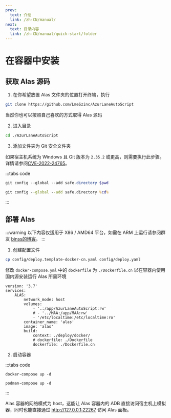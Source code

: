```yaml
---
prev:
  text: 介绍
  link: /zh-CN/manual/
next:
  text: 目录内容
  link: /zh-CN/manual/quick-start/folder
---
```


# 在容器中安装

## 获取 Alas 源码

1. 在你希望放置 Alas 文件夹的位置打开终端，执行

```sh
git clone https://github.com/LmeSzinc/AzurLaneAutoScript
```
当然你也可以按照自己喜欢的方式取得 Alas 源码

2. 进入目录

```sh
cd ./AzurLaneAutoScript
```

3. 添加文件夹为 Git 安全文件夹

如果宿主机系统为 Windows 且 Git 版本为 `2.35.2` 或更高，则需要执行此步骤。详情请参阅[CVE-2022-24765](https://github.com/git-for-windows/git/security/advisories/GHSA-vw2c-22j4-2fh2)。

:::tabs code
```powershell
git config --global --add safe.directory $pwd
```
```cmd
git config --global --add safe.directory %cd%
```
:::

## 部署 Alas

:::warning
以下内容仅适用于 X86 / AMD64 平台，如需在 ARM 上运行请参阅群友 [binss的博客](https://www.binss.me/blog/run-azurlaneautoscript-on-arm64/)。
:::

1. 创建配置文件

```sh
cp config/deploy.template-docker-cn.yaml config/deploy.yaml
```

修改 `docker-compose.yml` 中的 `dockerfile` 为 `./Dockerfile.cn` 以在容器内使用国内源安装运行 Alas 所需环境

```yaml{13,14}
version: '3.7'
services:
    ALAS:
        network_mode: host
        volumes:
            - '.:/app/AzurLaneAutoScript:rw'
            # - '../MAA:/app/MAA:rw'
            - '/etc/localtime:/etc/localtime:ro'
        container_name: 'alas'
        image: 'alas'
        build:
            context: ./deploy/docker/
            # dockerfile: ./Dockerfile
            dockerfile: ./Dockerfile.cn
```

2. 启动容器

:::tabs code
```docker
docker-compose up -d
```
```podman
podman-compose up -d
```
:::

Alas 容器的网络模式为 host，这能让 Alas 容器内的 ADB 直接访问宿主机上模拟器，同时也能直接通过 http://127.0.0.1:22267 访问 Alas 面板。